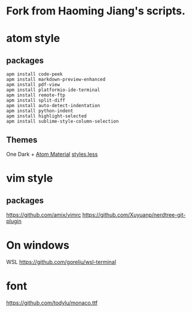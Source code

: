 # Fork from Haoming Jiang's scripts.
# atom style

## packages
```
apm install code-peek
apm install markdown-preview-enhanced
apm install pdf-view
apm install platformio-ide-terminal
apm install remote-ftp
apm install split-diff
apm install auto-detect-indentation
apm install python-indent
apm install highlight-selected
apm install sublime-style-column-selection
```

## Themes
One Dark + [Atom Material](https://atom.io/packages/atom-material-syntax)
[styles.less](./styles.less)

# vim style
## packages
https://github.com/amix/vimrc
https://github.com/Xuyuanp/nerdtree-git-plugin

# On windows
WSL
https://github.com/goreliu/wsl-terminal

# font
https://github.com/todylu/monaco.ttf
